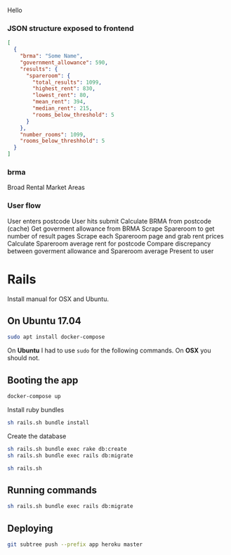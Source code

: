 Hello

### JSON structure exposed to frontend

```json
[
  {
    "brma": "Some Name",
    "government_allowance": 590,
    "results": {
      "spareroom": {
        "total_results": 1099,
        "highest_rent": 830,
        "lowest_rent": 80,
        "mean_rent": 394,
        "median_rent": 215,
        "rooms_below_threshold": 5
      }
    },
    "number_rooms": 1099,
    "rooms_below_threshhold": 5
  }
]
```

### brma
Broad Rental Market Areas

### User flow
User enters postcode
User hits submit
Calculate BRMA from postcode (cache)
Get goverment allowance from BRMA
Scrape Spareroom to get number of result pages
Scrape each Spareroom page and grab rent prices
Calculate Spareroom average rent for postcode
Compare discrepancy between goverment allowance and Spareroom average
Present to user

# Rails

Install manual for OSX and Ubuntu.

## On Ubuntu 17.04
```sh
sudo apt install docker-compose
```
On **Ubuntu** I had to use `sudo` for the following commands. On **OSX** you should not.

## Booting the app

```sh
docker-compose up
```

Install ruby bundles
```sh
sh rails.sh bundle install
```

Create the database
```sh
sh rails.sh bundle exec rake db:create
sh rails.sh bundle exec rails db:migrate
```

```sh
sh rails.sh
```

## Running commands

```sh
sh rails.sh bundle exec rails db:migrate
```

## Deploying

```sh
git subtree push --prefix app heroku master
```
